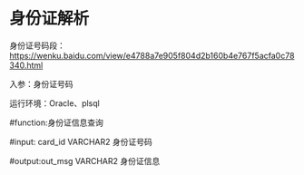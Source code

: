 # 身份证解析

身份证号码段：https://wenku.baidu.com/view/e4788a7e905f804d2b160b4e767f5acfa0c78340.html

入参：身份证号码

运行环境：Oracle、plsql

#function:身份证信息查询

#input: card_id VARCHAR2 身份证号码

#output:out_msg VARCHAR2 身份证信息
